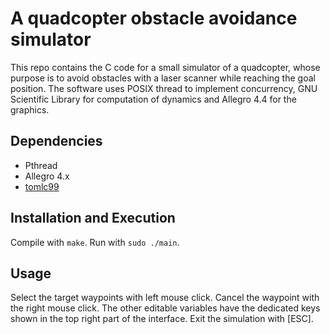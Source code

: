 # A quadcopter obstacle avoidance simulator
This repo contains the C code for a small simulator of a quadcopter, whose purpose is to avoid obstacles with a laser scanner while reaching the goal position.
The software uses POSIX thread to implement concurrency, GNU Scientific Library for computation of dynamics and Allegro 4.4 for the graphics.
## Dependencies
- Pthread
- Allegro 4.x
- [tomlc99](https://github.com/cktan/tomlc99)
## Installation and Execution
Compile with `make`.
Run with `sudo ./main`.
## Usage
Select the target waypoints with left mouse click. Cancel the waypoint with the right mouse click. 
The other editable variables have the dedicated keys shown in the top right part of the interface.
Exit the simulation with [ESC].
